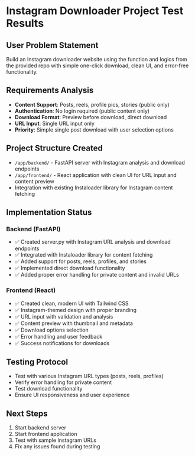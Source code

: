 # Instagram Downloader Project Test Results

## User Problem Statement
Build an Instagram downloader website using the function and logics from the provided repo with simple one-click download, clean UI, and error-free functionality.

## Requirements Analysis
- **Content Support**: Posts, reels, profile pics, stories (public only)
- **Authentication**: No login required (public content only)
- **Download Format**: Preview before download, direct download
- **URL Input**: Single URL input only
- **Priority**: Simple single post download with user selection options

## Project Structure Created
- `/app/backend/` - FastAPI server with Instagram analysis and download endpoints
- `/app/frontend/` - React application with clean UI for URL input and content preview
- Integration with existing Instaloader library for Instagram content fetching

## Implementation Status
### Backend (FastAPI)
- ✅ Created server.py with Instagram URL analysis and download endpoints
- ✅ Integrated with Instaloader library for content fetching
- ✅ Added support for posts, reels, profiles, and stories
- ✅ Implemented direct download functionality
- ✅ Added proper error handling for private content and invalid URLs

### Frontend (React)
- ✅ Created clean, modern UI with Tailwind CSS
- ✅ Instagram-themed design with proper branding
- ✅ URL input with validation and analysis
- ✅ Content preview with thumbnail and metadata
- ✅ Download options selection
- ✅ Error handling and user feedback
- ✅ Success notifications for downloads

## Testing Protocol
- Test with various Instagram URL types (posts, reels, profiles)
- Verify error handling for private content
- Test download functionality
- Ensure UI responsiveness and user experience

## Next Steps
1. Start backend server
2. Start frontend application
3. Test with sample Instagram URLs
4. Fix any issues found during testing